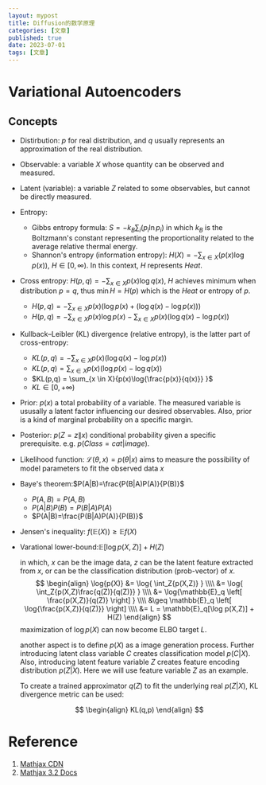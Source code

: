```yaml
---
layout: mypost
title: Diffusion的数学原理
categories: [文章]
published: true
date: 2023-07-01
tags: [文章]
---
```


# Variational Autoencoders

## Concepts
- Distirbution: $p$ for real distribution, and $q$ usually represents an approximation of the real distribution.
- Observable: a variable $X$ whose quantity can be observed and measured.
- Latent (variable): a variable $Z$ related to some observables, but cannot be directly measured.
- Entropy:
    - Gibbs entropy formula: $S = - k_B \sum_{i} (p_i \ln{p_i})$ in which $k_B$ is the Boltzmann's constant representing the proportionality related to the average relative thermal energy. 
    - Shannon's entropy (information entropy): $H(X) = - \sum_{x \in X}{\left(p(x) \log{p(x)} \right)}$, $H \in [0,\infty)$. In this context, $H$ represents *Heat*.
- Cross entropy: $H(p,q) = - \sum_{x \in X}{p(x)\log{q(x)}}$, $H$ achieves minimum when distribution $p=q$, thus $\min{H} = H(p)$ which is the *Heat* or entropy of $p$.
    - $H(p,q) = - \sum_{x \in X}{p(x)\left( \log{p(x)} + (\log{q(x)} - \log{p(x)}) \right)}$
    - $H(p,q) = - \sum_{x \in X}{p(x)\log{p(x)}} - \sum_{x \in X}{p(x)(\log{q(x)} - \log{p(x)})}$
- Kullback–Leibler (KL) divergence (relative entropy), is the latter part of cross-entropy:
    - $KL(p,q) = - \sum_{x \in X}{p(x)(\log{q(x)} - \log{p(x)})}$
    - $KL(p,q) = \sum_{x \in X}{p(x)(\log{p(x)} - \log{q(x)})}$
    - $KL(p,q) = \sum_{x \in X}{p(x)\log{\frac{p(x)}{q(x)}} }$
    - $KL \in [0,+\infty)$
- Prior: $p(x)$ a total probability of a variable. The measured variable is ususally a latent factor influencing our desired observables. Also, prior is a kind of marginal probability on a specific margin.
- Posterior: $p(Z=z\|x)$ conditional probability given a specific prerequisite. e.g. $p(Class=cat|image)$.
- Likelihood function: $\mathcal{L}(\theta,x) = p(\theta|x)$ aims to measure the possibility of model parameters to fit the observed data $x$
- Baye's theorem:$P(A|B)=\frac{P(B|A)P(A)}{P(B)}$
    - $P(A,B)=P(A,B)$
    - $P(A|B)P(B)=P(B|A)P(A)$
    - $P(A|B)=\frac{P(B|A)P(A)}{P(B)}$
- Jensen's inequality: $f(\mathbb{E}(X)) \geq \mathbb{E}f(X)$
- Varational lower-bound:$\mathbb{E}[\log p(X,Z)] + H(Z)$
    
    in which, $x$ can be the image data, $z$ can be the latent feature extracted from $x$, or can be the classification distribution (prob-vector) of $x$. 
    $$
    \begin{align}
    \log{p(X)} &= \log{ \int_Z{p(X,Z)} } \\\\
              &= \log{ \int_Z{p(X,Z)\frac{q(Z)}{q(Z)}} } \\\\
              &= \log{\mathbb{E}_q \left[ \frac{p(X,Z)}{q(Z)} \right] } \\\\
              &\geq \mathbb{E}_q \left[ \log{\frac{p(X,Z)}{q(Z)}}  \right] \\\\
              &= L = \mathbb{E}_q[\log p(X,Z)] + H(Z)
    \end{align}
    $$
    maximization of $\log{p(X)}$ can now become ELBO target $L$.

    another aspect is to define $p(X)$ as a image generation process. Further introducing latent class variable $C$ creates classification model $p(C|X)$. Also, introducing latent feature variable $Z$ creates feature encoding distribution $p(Z|X)$. Here we will use feature variable $Z$ as an example.

    To create a trained approximator $q(Z)$ to fit the underlying real $p(Z|X)$, KL divergence metric can be used:

    $$
    \begin{align}
    KL(q,p)
    \end{align}
    $$



# Reference
1. [Mathjax CDN](https://cdnjs.com/libraries/mathjax/2.7.9)
1. [Mathjax 3.2 Docs](https://www.osgeo.cn/mathjax/index.html)

